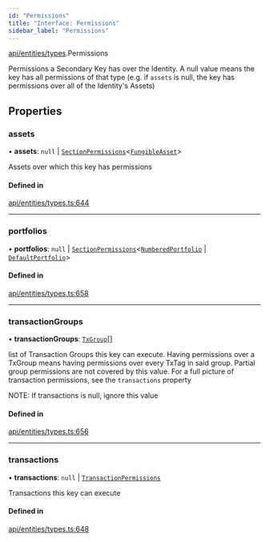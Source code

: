 ```yaml
---
id: "Permissions"
title: "Interface: Permissions"
sidebar_label: "Permissions"
---
```


[api/entities/types](../../../../../modules/API/Entities/Types/Types.md).Permissions

Permissions a Secondary Key has over the Identity. A null value means the key has
  all permissions of that type (e.g. if `assets` is null, the key has permissions over all
  of the Identity's Assets)

## Properties

### assets

• **assets**: ``null`` \| [`SectionPermissions`](../SectionPermissions/SectionPermissions.md)\<[`FungibleAsset`](../../../../../classes/API/Entities/Asset/Fungible/FungibleAsset.md)\>

Assets over which this key has permissions

#### Defined in

[api/entities/types.ts:644](https://github.com/PolymeshAssociation/polymesh-sdk/blob/c53723bab/src/api/entities/types.ts#L644)

___

### portfolios

• **portfolios**: ``null`` \| [`SectionPermissions`](../SectionPermissions/SectionPermissions.md)\<[`NumberedPortfolio`](../../../../../classes/API/Entities/NumberedPortfolio/NumberedPortfolio.md) \| [`DefaultPortfolio`](../../../../../classes/API/Entities/DefaultPortfolio/DefaultPortfolio.md)\>

#### Defined in

[api/entities/types.ts:658](https://github.com/PolymeshAssociation/polymesh-sdk/blob/c53723bab/src/api/entities/types.ts#L658)

___

### transactionGroups

• **transactionGroups**: [`TxGroup`](../../../../../enums/API/Procedures/Types/TxGroup/TxGroup.md)[]

list of Transaction Groups this key can execute. Having permissions over a TxGroup
  means having permissions over every TxTag in said group. Partial group permissions are not
  covered by this value. For a full picture of transaction permissions, see the `transactions` property

NOTE: If transactions is null, ignore this value

#### Defined in

[api/entities/types.ts:656](https://github.com/PolymeshAssociation/polymesh-sdk/blob/c53723bab/src/api/entities/types.ts#L656)

___

### transactions

• **transactions**: ``null`` \| [`TransactionPermissions`](../TransactionPermissions/TransactionPermissions.md)

Transactions this key can execute

#### Defined in

[api/entities/types.ts:648](https://github.com/PolymeshAssociation/polymesh-sdk/blob/c53723bab/src/api/entities/types.ts#L648)
